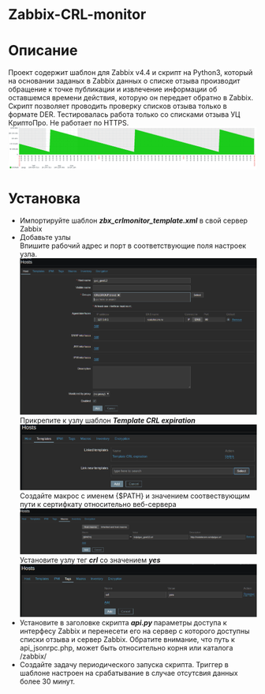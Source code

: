 # Zabbix-CRL-monitor
<h1>Описание</H1>
Проект содержит шаблон для Zabbix v4.4 и скрипт на Python3, который на основании заданых в Zabbix данных о списке отзыва производит обращение к точке публикации и извлечение информации об оставшемся времени действия, которую он передает обратно в Zabbix. Скрипт позволяет проводить проверку списков отзыва только в формате DER.
Тестировалась работа только со списками отзыва УЦ КриптоПро. Не работает по HTTPS.
<img src="5.png" />
<h1>Установка</H1>
<ul>
<li>
  Импортируйте шаблон <b><i>zbx_crlmonitor_template.xml</i></b> в свой сервер Zabbix
  </li><li>
Добавьте узлы<br />
  Впишите рабочий адрес и порт в соответствующие поля настроек узла.
<img src="1.png" /><br />
Прикрепите к узлу шаблон  <b><i>Template CRL expiration</b></i>
<img src="2.png" /> <br />
Создайте макрос с именем {$PATH} и значением соотвествующим пути к сертифкату относительно веб-сервера
<img src="3.png" /><br />
Установите узлу тег <b><i>crl</b></i> со значением <b><i>yes</b></i>
<img src="4.png" /><br /></li>
<li>Установите в заголовке скрипта <b><I>api.py</i> </b>параметры доступа к интерфесу Zabbix и перенесети его на сервер с которого доступны списки отзыва и сервер Zabbix. Обратите внимание, что путь к api_jsonrpc.php, может быть относительно корня или каталога /zabbix/</li>
  <li>Создайте задачу периодического запуска скрипта. Триггер в шаблоне настроен на срабатывание в случае отсутсвия данных более 30 минут.</li></ui>
